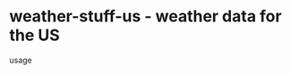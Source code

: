weather-stuff-us - weather data for the US
================================================================================

usage

    